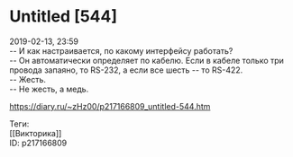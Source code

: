 Untitled [544]
===============

   
 2019-02-13, 23:59   
  -- И как настраивается, по какому интерфейсу работать?   
 -- Он автоматически определяет по кабелю. Если в кабеле только три провода запаяно, то RS-232, а если все шесть -- то RS-422.   
 -- Жесть.   
 -- Не жесть, а медь.   
    
 <https://diary.ru/~zHz00/p217166809_untitled-544.htm>   
   
 Теги:   
 [[Викторика]]   
 ID: p217166809